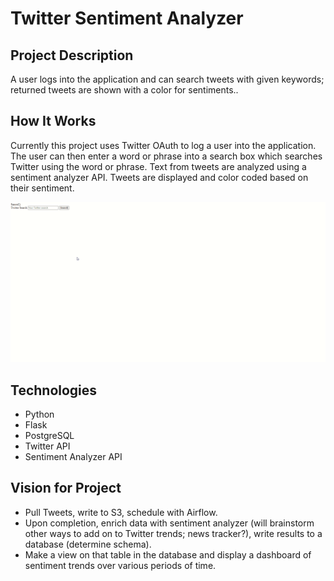 # Twitter Sentiment Analyzer

## Project Description
A user logs into the application and can search tweets with given keywords; returned tweets are shown with a color for sentiments.. 


## How It Works
Currently this project uses Twitter OAuth to log a user into the application. The user can then enter a word or phrase into a search box which searches Twitter using the word or phrase. Text from tweets are analyzed using a sentiment analyzer API. Tweets are displayed and color coded based on their sentiment.

![](twitter_sentiment_analyzer_app.gif)

## Technologies
- Python
- Flask
- PostgreSQL
- Twitter API
- Sentiment Analyzer API


## Vision for Project
- Pull Tweets, write to S3, schedule with Airflow.
- Upon completion, enrich data with sentiment analyzer (will brainstorm other ways to add on to Twitter trends; news tracker?), write results to a database (determine schema).
- Make a view on that table in the database and display a dashboard of sentiment trends over various periods of time.



